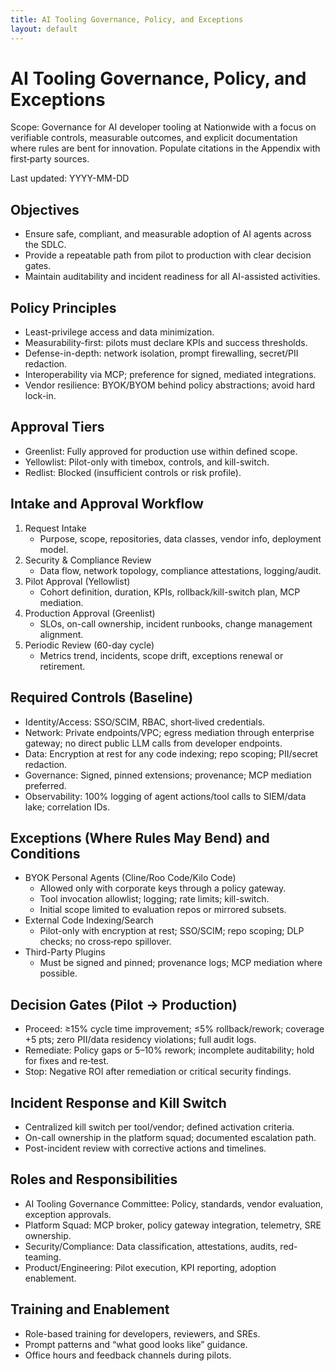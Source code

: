 ```yaml
---
title: AI Tooling Governance, Policy, and Exceptions
layout: default
---
```


# AI Tooling Governance, Policy, and Exceptions

Scope: Governance for AI developer tooling at Nationwide with a focus on verifiable controls, measurable outcomes, and explicit documentation where rules are bent for innovation. Populate citations in the Appendix with first‑party sources.

Last updated: YYYY-MM-DD

## Objectives

- Ensure safe, compliant, and measurable adoption of AI agents across the SDLC.
- Provide a repeatable path from pilot to production with clear decision gates.
- Maintain auditability and incident readiness for all AI-assisted activities.

## Policy Principles

- Least-privilege access and data minimization.
- Measurability-first: pilots must declare KPIs and success thresholds.
- Defense-in-depth: network isolation, prompt firewalling, secret/PII redaction.
- Interoperability via MCP; preference for signed, mediated integrations.
- Vendor resilience: BYOK/BYOM behind policy abstractions; avoid hard lock-in.

## Approval Tiers

- Greenlist: Fully approved for production use within defined scope.
- Yellowlist: Pilot-only with timebox, controls, and kill-switch.
- Redlist: Blocked (insufficient controls or risk profile).

## Intake and Approval Workflow

1) Request Intake
   - Purpose, scope, repositories, data classes, vendor info, deployment model.
2) Security & Compliance Review
   - Data flow, network topology, compliance attestations, logging/audit.
3) Pilot Approval (Yellowlist)
   - Cohort definition, duration, KPIs, rollback/kill-switch plan, MCP mediation.
4) Production Approval (Greenlist)
   - SLOs, on-call ownership, incident runbooks, change management alignment.
5) Periodic Review (60-day cycle)
   - Metrics trend, incidents, scope drift, exceptions renewal or retirement.

## Required Controls (Baseline)

- Identity/Access: SSO/SCIM, RBAC, short‑lived credentials.
- Network: Private endpoints/VPC; egress mediation through enterprise gateway; no direct public LLM calls from developer endpoints.
- Data: Encryption at rest for any code indexing; repo scoping; PII/secret redaction.
- Governance: Signed, pinned extensions; provenance; MCP mediation preferred.
- Observability: 100% logging of agent actions/tool calls to SIEM/data lake; correlation IDs.

## Exceptions (Where Rules May Bend) and Conditions

- BYOK Personal Agents (Cline/Roo Code/Kilo Code)
  - Allowed only with corporate keys through a policy gateway.
  - Tool invocation allowlist; logging; rate limits; kill-switch.
  - Initial scope limited to evaluation repos or mirrored subsets.
- External Code Indexing/Search
  - Pilot-only with encryption at rest; SSO/SCIM; repo scoping; DLP checks; no cross‑repo spillover.
- Third-Party Plugins
  - Must be signed and pinned; provenance logs; MCP mediation where possible.

## Decision Gates (Pilot → Production)

- Proceed: ≥15% cycle time improvement; ≤5% rollback/rework; coverage +5 pts; zero PII/data residency violations; full audit logs.
- Remediate: Policy gaps or 5–10% rework; incomplete auditability; hold for fixes and re‑test.
- Stop: Negative ROI after remediation or critical security findings.

## Incident Response and Kill Switch

- Centralized kill switch per tool/vendor; defined activation criteria.
- On-call ownership in the platform squad; documented escalation path.
- Post-incident review with corrective actions and timelines.

## Roles and Responsibilities

- AI Tooling Governance Committee: Policy, standards, vendor evaluation, exception approvals.
- Platform Squad: MCP broker, policy gateway integration, telemetry, SRE ownership.
- Security/Compliance: Data classification, attestations, audits, red-teaming.
- Product/Engineering: Pilot execution, KPI reporting, adoption enablement.

## Training and Enablement

- Role-based training for developers, reviewers, and SREs.
- Prompt patterns and “what good looks like” guidance.
- Office hours and feedback channels during pilots.
